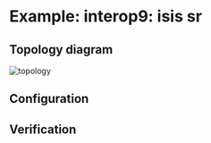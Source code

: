 # Example: interop9: isis sr

## **Topology diagram**

![topology](/img/intop9-isis07.tst.png)

## **Configuration**

## **Verification**
